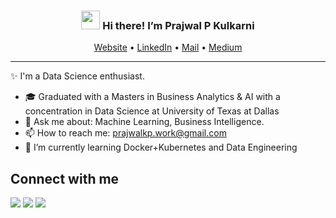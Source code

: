 <!-- Heading -->
<h3 align="center"><img src = "https://raw.githubusercontent.com/MartinHeinz/MartinHeinz/master/wave.gif" width = 30px> Hi there! I’m Prajwal P Kulkarni</h3>

<p align="center">
  <a href="https://kp-prajwal.github.io/">Website</a> •
  <a href="https://www.linkedin.com/in/prajwal-kp/">LinkedIn</a> •
  <a href="mailto:prajwalkp.work@gmail.com">Mail</a> •
  <a href="https://medium.com/@kulk.prajwal">Medium</a>
</p>

 <!-- About section -->

---
✨ I'm a Data Science enthusiast.
- 🎓 Graduated with a Masters in Business Analytics & AI with a concentration in Data Science at University of Texas at Dallas
- 💬 Ask me about: Machine Learning, Business Intelligence.
- 📫 How to reach me: prajwalkp.work@gmail.com
- 🌱 I’m currently learning Docker+Kubernetes and Data Engineering

<!-- About section: END -->


<!-- Connect section -->

<h2>Connect with me </h3>
    <p>
         <a href="https://www.linkedin.com/in/prajwal-kp/"> <img src="https://img.shields.io/badge/LinkedIn-0077B5?style=for-the-badge&logo=linkedin&logoColor=white"></a> 
  <a href="https://kp-prajwal.github.io/"><img src="https://img.shields.io/badge/website-000000?style=for-the-badge&logo=About.me&logoColor=white"/></a>
  <a href="https://medium.com/@kulk.prajwal"><img src="https://img.shields.io/badge/Medium-000000?style=for-the-badge&logo=About.me&logoColor=white"></a>

   </p>

 <!-- Connect section: END -->

